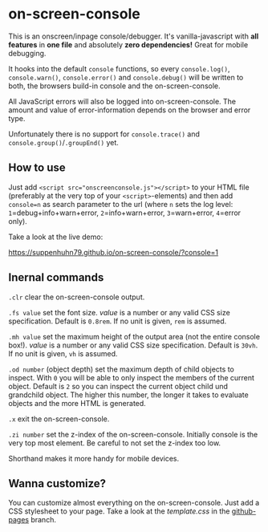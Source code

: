# on-screen-console

This is an onscreen/inpage console/debugger. It's vanilla-javascript with **all features** in **one file** and absolutely **zero dependencies!** Great for mobile debugging.

It hooks into the default `console` functions, so every `console.log()`, `console.warn()`, `console.error()` and `console.debug()` will be written to both, the browsers build-in console and the on-screen-console.

All JavaScript errors will also be logged into on-screen-console. The amount and value of error-information depends on the browser and error type.

Unfortunately there is no support for `console.trace()` and `console.group()`/`.groupEnd()` yet.

## How to use

Just add `<script src="onscreenconsole.js"></script>` to your HTML file (preferably at the very top of your `<script>`-elements) and then add `console=n` as search parameter to the url (where `n` sets the log level: `1`=debug+info+warn+error, `2`=info+warn+error, `3`=warn+error, `4`=error only).

Take a look at the live demo:

https://suppenhuhn79.github.io/on-screen-console/?console=1

## Inernal commands

`.clr` clear the on-screen-console output.

`.fs value` set the font size. _value_ is a number or any valid CSS size specification. Default is `0.8rem`. If no unit is given, `rem` is assumed.

`.mh value` set the maximum height of the output area (not the entire console box!). _value_ is a number or any valid CSS size specification. Default is `30vh`. If no unit is given, `vh` is assumed.

`.od number` (object depth) set the maximum depth of child objects to inspect. With `0` you will be able to only inspect the members of the current object. Default is `2` so you can inspect the current object child und grandchild object. The higher this number, the longer it takes to evaluate objects and the more HTML is generated.

`.x` exit the on-screen-console.

`.zi number` set the z-index of the on-screen-console. Initially console is the very top most element. Be careful to not set the z-index too low.

Shorthand makes it more handy for mobile devices.

## Wanna customize?

You can customize almost everything on the on-screen-console. Just add a CSS stylesheet to your page. Take a look at the _template.css_ in the [github-pages](https://github.com/Suppenhuhn79/on-screen-console/tree/github-pages) branch.
